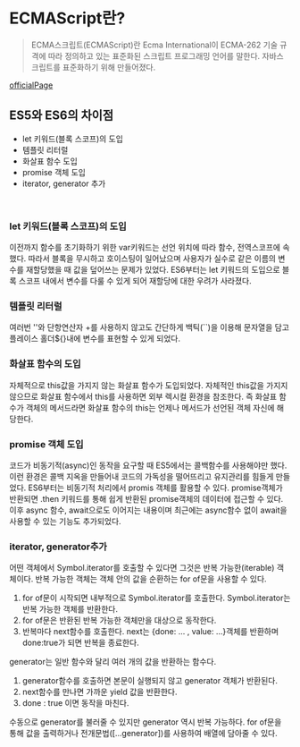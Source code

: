# ECMAScript란?

> ECMA스크립트(ECMAScript)란 Ecma International이 ECMA-262 기술 규격에 따라 정의하고 있는 표준화된 스크립트 프로그래밍 언어를 말한다. 자바스크립트를 표준화하기 위해 만들어졌다.
    
[officialPage](https://www.ecma-international.org/publications-and-standards/standards/ecma-262/)
   


## ES5와 ES6의 차이점

+ let 키워드(블록 스코프)의 도입
+ 템플릿 리터럴
+ 화살표 함수 도입
+ promise 객체 도입
+ iterator, generator 추가

<br>

### let 키워드(블록 스코프)의 도입

이전까지 함수를 초기화하기 위한 var키워드는 선언 위치에 따라 함수, 전역스코프에 속했다. 따라서 블록을 무시하고 호이스팅이 일어났으며 사용자가 실수로 같은 이름의 변수를 재할당했을 때 값을 덮어쓰는 문제가 있었다. 
ES6부터는 let 키워드의 도입으로 블록 스코프 내에서 변수를 다룰 수 있게 되어 재할당에 대한 우려가 사라졌다.


### 템플릿 리터럴

여러번 ''와 단항연산자 +를 사용하지 않고도 간단하게 백틱(``)을 이용해 문자열을 담고 플레이스 홀더${}내에 변수를 표현할 수 있게 되었다.


### 화살표 함수의 도입

자체적으로 this값을 가지지 않는 화살표 함수가 도입되었다. 자체적인 this값을 가지지 않으므로 화살표 함수에서 this를 사용하면 외부 렉시컬 환경을 참조한다. 즉 화살표 함수가 객체의 메서드라면 화살표 함수의 this는 언제나 메서드가 선언된 객체 자신에 해당한다.


### promise 객체 도입

코드가 비동기적(async)인 동작을 요구할 때 ES5에서는 콜백함수를 사용해야만 했다. 이런 환경은 콜백 지옥을 만들어내 코드의 가독성을 떨어뜨리고 유지관리를 힘들게 만들었다. ES6부터는 비동기적 처리에서 promis 객체를 활용할 수 있다. 
promise객체가 반환되면 .then 키워드를 통해 쉽게 반환된 promise객체의 데이터에 접근할 수 있다. 이후 async 함수, await으로도 이어지는 내용이며 최근에는 async함수 없이 await을 사용할 수 있는 기능도 추가되었다.

### iterator, generator추가

어떤 객체에서 Symbol.iterator를 호출할 수 있다면 그것은 반복 가능한(iterable) 객체이다. 반복 가능한 객체는 객체 안의 값을 순환하는 for of문을 사용할 수 있다.

1. for of문이 시작되면 내부적으로 Symbol.iterator를 호출한다. Symbol.iterator는 반복 가능한 객체를 반환한다.
2. for of문은 반환된 반복 가능한 객체만을 대상으로 동작한다.
3. 반복마다 next함수를 호출한다. next는 {done: ... , value: ...}객체를 반환하며 done:true가 되면 반복을 종료한다.

generator는 일반 함수와 달리 여러 개의 값을 반환하는 함수다. 

1. generator함수를 호출하면 본문이 실행되지 않고 generator 객체가 반환된다.
2. next함수를 만나면 가까운 yield 값을 반환한다.
3. done : true 이면 동작을 마친다.

수동으로 generator를 불러줄 수 있지만 generator 역시 반복 가능하다. for of문을 통해 값을 출력하거나 전개문법([...generator])를 사용하여 배열에 담아줄 수 있다.
